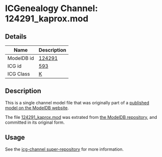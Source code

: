 # ICGenealogy Channel: 124291\_kaprox.mod

## Details

Name | Description
---- | -----------
ModelDB id | [124291](http://senselab.med.yale.edu/ModelDB/ShowModel.cshtml?model=124291)
ICG id | [593](http://icg.neurotheory.ox.ac.uk/channels/1/593)
ICG Class | [K](http://icg.neurotheory.ox.ac.uk/channels/1)

## Description

This is a single channel model file that was originally part of a [published model on the ModelDB website](http://senselab.med.yale.edu/mModelDB/ShowModel.cshtml?model=124291).

The file [124291\_kaprox.mod](124291_kaprox.mod) was extrated from [the ModelDB repository](http://senselab.med.yale.edu/ModelDB/ShowModel.cshtml?model=124291), and committed in its original form.

## Usage

See the [icg-channel super-repository](https://github.com/icgenealogy/icg-channels) for more information.